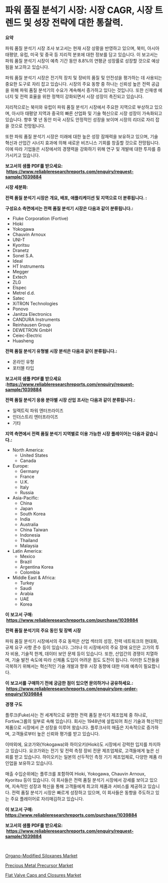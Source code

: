 <p><h1>파워 품질 분석기 시장: 시장 CAGR, 시장 트렌드 및 성장 전략에 대한 통찰력.</h1></p><p><strong>요약</strong></p>
<p><p>파워 품질 분석기 시장 조사 보고서는 현재 시장 상황을 반영하고 있으며, 북미, 아시아 태평양, 유럽, 미국 및 중국 등 지리적 분포에 대한 정보를 담고 있습니다. 이 보고서는 파워 품질 분석기 시장이 예측 기간 동안 8.8%의 연평균 성장률로 성장할 것으로 예상됨을 보고하고 있습니다.</p><p>파워 품질 분석기 시장은 전기적 장치 및 장비의 품질 및 안전성을 평가하는 데 사용되는 중요한 도구로 자리 잡고 있습니다. 시장의 주요 동향 중 하나는 신뢰성 높은 전력 공급을 위해 파워 품질 분석기의 수요가 계속해서 증가하고 있다는 것입니다. 또한 신재생 에너지 및 전력 효율을 위한 정책이 강화되면서 시장 성장이 촉진되고 있습니다.</p><p>지리적으로는 북미와 유럽이 파워 품질 분석기 시장에서 주요한 지역으로 부상하고 있으며, 아시아 태평양 지역과 중국의 빠른 산업화 및 기술 혁신으로 시장 성장이 가속화되고 있습니다. 향후 몇 년 동안 미국 시장도 안정적인 성장을 보이며 시장의 리더로 자리 잡을 것으로 전망됩니다.</p><p>또한 파워 품질 분석기 시장은 미래에 대한 높은 성장 잠재력을 보유하고 있으며, 기술 혁신과 산업간 시너지 효과에 의해 새로운 비즈니스 기회를 창출할 것으로 전망됩니다. 이에 따라 기업들은 시장에서의 경쟁력을 강화하기 위해 연구 및 개발에 대한 투자를 증가시키고 있습니다.</p></p>
<p><strong>보고서의 샘플 PDF를 받으세요: &nbsp;<a href="https://www.reliableresearchreports.com/enquiry/request-sample/1039884">https://www.reliableresearchreports.com/enquiry/request-sample/1039884</a></strong></p>
<p><strong>시장 세분화:</strong></p>
<p><strong> 전력 품질 분석기 시장은 개요, 배포, 애플리케이션 및 지역으로 더 분류됩니다. :</strong></p>
<p><strong>구성요소 측면에서는 전력 품질 분석기 시장은 다음과 같이 분류됩니다.:</strong></p>
<p><ul><li>Fluke Corporation (Fortive)</li><li>Hioki</li><li>Yokogawa</li><li>Chauvin Arnoux</li><li>UNI-T</li><li>Kyoritsu</li><li>Dranetz</li><li>Sonel S.A.</li><li>Ideal</li><li>HT Instruments</li><li>Megger</li><li>Extech</li><li>ZLG</li><li>Elspec</li><li>Metrel d.d.</li><li>Satec</li><li>XiTRON Technologies</li><li>Ponovo</li><li>Janitza Electronics</li><li>CANDURA Instruments</li><li>Reinhausen Group</li><li>DEWETRON GmbH</li><li>Ceiec-Electric</li><li>Huasheng</li></ul></p>
<p><strong> 전력 품질 분석기 유형별 시장 분석은 다음과 같이 분류됩니다.:</strong></p>
<p><ul><li>온라인 유형</li><li>포터블 타입</li></ul></p>
<p><strong>보고서의 샘플 PDF를 받으세요 :<a href="https://www.reliableresearchreports.com/enquiry/request-sample/1039884">https://www.reliableresearchreports.com/enquiry/request-sample/1039884</a></strong></p>
<p><strong> 전력 품질 분석기 응용 분야별 시장 산업 조사는 다음과 같이 분류됩니다.:</strong></p>
<p><ul><li>일렉트릭 파워 엔터프라이즈</li><li>인더스트리 엔터프라이즈</li><li>기타</li></ul></p>
<p><strong>지역 측면에서 전력 품질 분석기 지역별로 이용 가능한 시장 플레이어는 다음과 같습니다.:</strong></p>
<p><ul>
    <li>
        North America:
        <ul>
            <li>United States</li>
            <li>Canada</li>
        </ul>
    </li>
    <li>
        Europe:
        <ul>
            <li>Germany</li>
            <li>France</li>
            <li>U.K.</li>
            <li>Italy</li>
            <li>Russia</li>
        </ul>
    </li>
    <li>
        Asia-Pacific:
        <ul>
            <li>China</li>
            <li>Japan</li>
            <li>South Korea</li>
            <li>India</li>
            <li>Australia</li>
            <li>China Taiwan</li>
            <li>Indonesia</li>
            <li>Thailand</li>
            <li>Malaysia</li>
        </ul>
    </li>
    <li>
        Latin America:
        <ul>
            <li>Mexico</li>
            <li>Brazil</li>
            <li>Argentina Korea</li>
            <li>Colombia</li>
        </ul>
    </li>
    <li>
        Middle East & Africa:
        <ul>
            <li>Turkey</li>
            <li>Saudi</li>
            <li>Arabia</li>
            <li>UAE</li>
            <li>Korea</li>
        </ul>
    </li>
    </ul></p>
<p><strong>이 보고서 구매: &nbsp;<a href="https://www.reliableresearchreports.com/purchase/1039884">https://www.reliableresearchreports.com/purchase/1039884</a></strong></p>
<p><strong>전력 품질 분석기의 주요 동인 및 장벽 시장</strong></p>
<p><p>파워 품질 분석기 시장에서의 주요 동력은 산업 섹터의 성장, 전력 네트워크의 현대화, 규제 요구 사항 준수 등이 있습니다. 그러나 이 시장에서의 주요 장애 요인은 고가의 투자 비용, 기술적 한계, 데이터 보안 문제 등이 있습니다. 또한, 산업간의 경쟁이 치열하며, 기술 발전 속도에 따라 신제품 도입이 어려운 점도 도전이 됩니다. 이러한 도전들을 극복하기 위해서는 혁신적인 기술 개발과 향후 시장 동향에 대한 미래 예측이 필요합니다.</p></p>
<p><strong>이 보고서를 구매하기 전에 궁금한 점이 있으면 문의하거나 공유하세요.: &nbsp;<a href="https://www.reliableresearchreports.com/enquiry/pre-order-enquiry/1039884">https://www.reliableresearchreports.com/enquiry/pre-order-enquiry/1039884</a></strong></p>
<p><strong>경쟁 구도</strong></p>
<p><p>플루크(Fuke)사는 전 세계적으로 유명한 전력 품질 분석기 제조업체 중 하나로, Fortive그룹의 일부로 속해 있습니다. 회사는 1948년에 설립되어 최신 기술과 혁신적인 제품으로 시장에서 큰 성장을 이루어 왔습니다. 플루크사의 매출은 지속적으로 증가하며, 고객들로부터 높은 신뢰와 평가를 받고 있습니다.</p><p>이따외에, 요코가와(Yokogawa)와 하이오키(Hioki)도 시장에서 강력한 입지를 차지하고 있습니다. 요코가와는 전기 및 전력 측정 장비 전문 제조업체로, 고객들에게 높은 신뢰를 받고 있습니다. 하이오키는 일본의 선두적인 측정 기기 제조업체로, 다양한 제품 라인업을 보유하고 있습니다.</p><p>매출 수입순위에는 플루크를 포함하여 Hioki, Yokogawa, Chauvin Arnoux, Kyoritsu 등이 있습니다. 이 회사들은 전력 품질 분석기 시장에서 강세를 보이고 있으며, 지속적인 성장과 혁신을 통해 고객들에게 최고의 제품과 서비스를 제공하고 있습니다. 전력 품질 분석기 시장은 빠르게 성장하고 있으며, 이 회사들은 동향을 주도하고 있는 주요 플레이어로 자리매김하고 있습니다.</p></p>
<p><strong>이 보고서 구매: &nbsp; <a href="https://www.reliableresearchreports.com/purchase/1039884">https://www.reliableresearchreports.com/purchase/1039884</a></strong></p>
<p><strong>보고서의 샘플 PDF를 받으세요: &nbsp;<a href="https://www.reliableresearchreports.com/enquiry/request-sample/1039884">https://www.reliableresearchreports.com/enquiry/request-sample/1039884</a></strong><strong></strong></p>
<p>&nbsp;</p>
<p><p><a href="https://github.com/bobicer/Market-Research-Report-List-2/blob/main/organo-modified-siloxanes-market.md">Organo-Modified Siloxanes Market</a></p><p><a href="https://github.com/timeliteaut/Market-Research-Report-List-1/blob/main/precious-metal-precursor-market.md">Precious Metal Precursor Market</a></p><p><a href="https://github.com/seekum/Market-Research-Report-List-1/blob/main/flat-valve-caps-and-closures-market.md">Flat Valve Caps and Closures Market</a></p></p>